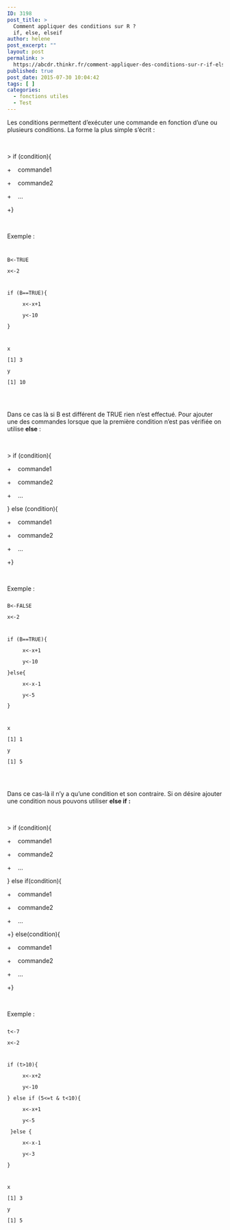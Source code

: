 ```yaml
---
ID: 3198
post_title: >
  Comment appliquer des conditions sur R ?
  if, else, elseif
author: helene
post_excerpt: ""
layout: post
permalink: >
  https://abcdr.thinkr.fr/comment-appliquer-des-conditions-sur-r-if-else-elseif/
published: true
post_date: 2015-07-30 10:04:42
tags: [ ]
categories:
  - fonctions utiles
  - Test
---
```

<p>Les conditions permettent d’exécuter une commande en fonction d’une ou plusieurs conditions. La forme la plus simple s’écrit :</p><p> </p><p>&gt; if (condition){</p><p>+    commande1</p><p>+    commande2</p><p>+    …</p><p>+}</p><p> </p><p>Exemple :<br /> <pre><code> </p><p>B&lt;-TRUE</p><p>x&lt;-2</p><p> </p><p>if (B==TRUE){</p><p>     x&lt;-x+1</p><p>     y&lt;-10</p><p>}</p><p> </p><p>x</p><p>[1] 3</p><p>y</p><p>[1] 10</p><p></code></pre>   </p><p>Dans ce cas là si B est différent de TRUE rien n’est effectué. Pour ajouter une des commandes lorsque que la première condition n’est pas vérifiée on utilise <b>else</b> :</p><p> </p><p>&gt; if (condition){</p><p>+    commande1</p><p>+    commande2</p><p>+    …</p><p>} else (condition){</p><p>+    commande1</p><p>+    commande2</p><p>+    …</p><p>+}</p><p> </p><p>Exemple :</p><p> <pre><code></p><p>B&lt;-FALSE</p><p>x&lt;-2</p><p> </p><p>if (B==TRUE){</p><p>     x&lt;-x+1</p><p>     y&lt;-10</p><p>}else{</p><p>     x&lt;-x-1</p><p>     y&lt;-5</p><p>}</p><p> </p><p>x</p><p>[1] 1</p><p>y</p><p>[1] 5</p><p></code></pre>    </p><p>Dans ce cas-là il n’y a qu’une condition et son contraire. Si on désire ajouter une condition nous pouvons utiliser <b>else if</b> <b>:</b></p><p><b> </b></p><p>&gt; if (condition){</p><p>+    commande1</p><p>+    commande2</p><p>+    …</p><p>} else if(condition){</p><p>+    commande1</p><p>+    commande2</p><p>+    …</p><p>+} else(condition){</p><p>+    commande1</p><p>+    commande2</p><p>+    …</p><p>+}</p><p> </p><p>Exemple :<br /> <pre><code></p><p>t&lt;-7</p><p>x&lt;-2</p><p> </p><p>if (t&gt;10){</p><p>     x&lt;-x+2</p><p>     y&lt;-10</p><p>} else if (5&lt;=t &amp; t&lt;10){</p><p>     x&lt;-x+1</p><p>     y&lt;-5</p><p> }else {</p><p>     x&lt;-x-1</p><p>     y&lt;-3</p><p>}</p><p> </p><p>x</p><p>[1] 3</p><p>y</p><p>[1] 5</p><p></code></pre>  </p><p></p>